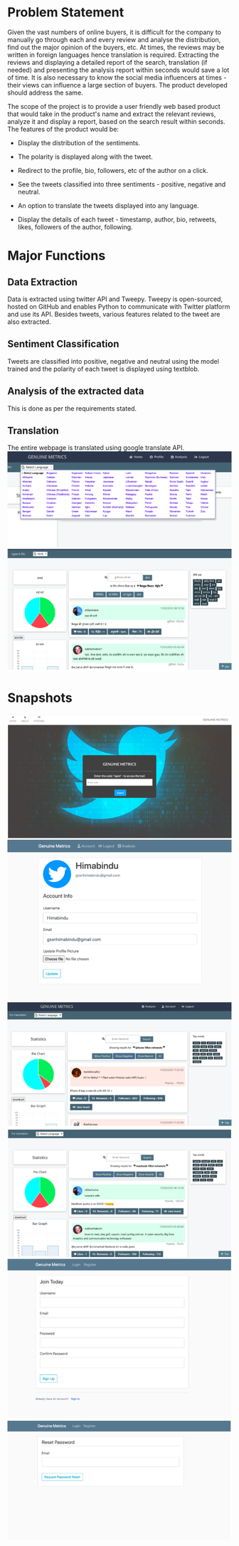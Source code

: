 # Problem Statement

Given the vast numbers of online buyers, it is difficult for the company to manually go through each and every review and analyse the distribution, find out the major opinion of the buyers, etc. At times, the reviews may be written in foreign languages hence translation is required. Extracting the reviews and displaying a detailed report of the search, translation (if needed) and presenting the analysis report within seconds would save a lot of time. It is also necessary to know the social media influencers at times - their views can influence a large section of buyers. The product developed should address the same.

The scope of the project is to provide a user friendly web based product that would take in the product's name and extract the relevant reviews, analyze it and display a report, based on the search result within seconds. The features of the product would be:

- Display the distribution of the sentiments.

- The polarity is displayed along with the tweet.

- Redirect to the profile, bio, followers, etc of the author on a click.

- See the tweets classified into three sentiments - positive, negative and neutral.

- An option to translate the tweets displayed into any language.

- Display the details of each tweet - timestamp, author, bio, retweets, likes, followers of the author, following.

# Major Functions

## Data Extraction
 
Data is extracted using twitter API and Tweepy. Tweepy is open-sourced, hosted on GitHub and enables Python to communicate with Twitter platform and use its API. Besides tweets, various features related to the tweet are also extracted.

## Sentiment Classification
Tweets are classified into positive, negative and neutral using the model trained and the polarity of each tweet is displayed using textblob.

## Analysis of the extracted data
This is done as per the requirements stated.

## Translation
The entire webpage is translated using google translate API.
![alt text](https://github.com/Himabindugssn/GenuineMetrics/blob/master/Images/Screenshot%202020-11-21%20at%2012.39.48%20PM.png)
![alt text](https://github.com/Himabindugssn/GenuineMetrics/blob/master/Images/Screenshot%202020-11-21%20at%2012.39.38%20PM.png)


# Snapshots
![alt text](https://github.com/Himabindugssn/GenuineMetrics/blob/master/Images/Screenshot%202020-11-21%20at%2012.27.19%20PM.png)
![alt text](https://github.com/Himabindugssn/GenuineMetrics/blob/master/Images/Screenshot%202020-11-21%20at%2012.40.11%20PM.png)
![alt text](https://github.com/Himabindugssn/GenuineMetrics/blob/master/Images/Screenshot%202020-11-21%20at%2012.29.56%20PM.png)
![alt text](https://github.com/Himabindugssn/GenuineMetrics/blob/master/Images/Screenshot%202020-11-21%20at%2012.30.07%20PM.png)
![alt text](https://github.com/Himabindugssn/GenuineMetrics/blob/master/Images/Screenshot%202020-11-21%20at%2012.28.26%20PM.png)
![alt text](https://github.com/Himabindugssn/GenuineMetrics/blob/master/Images/Screenshot%202020-11-21%20at%2012.29.13%20PM.png)

